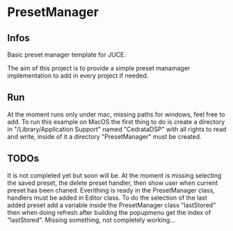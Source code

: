 # PresetManager
## Infos
Basic preset manager template for JUCE.

The aim of this project is to provide a simple preset manamager implementation to add in every project if needed.

## Run
At the moment runs only under mac, missing paths for windows, feel free to add.
To run this example on MacOS the first thing to do is create a directory in "/Library/Application Support" named "CedrataDSP" with all rights to read and write, inside of it a directory "PresetManager" must be created.

## TODOs
It is not completed yet but soon will be. At the moment is missing selecting the saved preset, the delete preset handler, then show user when current preset has been chaned.
Everithing is ready in the PresetManager class, handlers must be added in Editor class.
To do the selection of the last added preset add a variable inside the PresetManager class "lastStored" then when doing refresh after building the popupmenu get the index of "lastStored". Missing something, not completely working...
